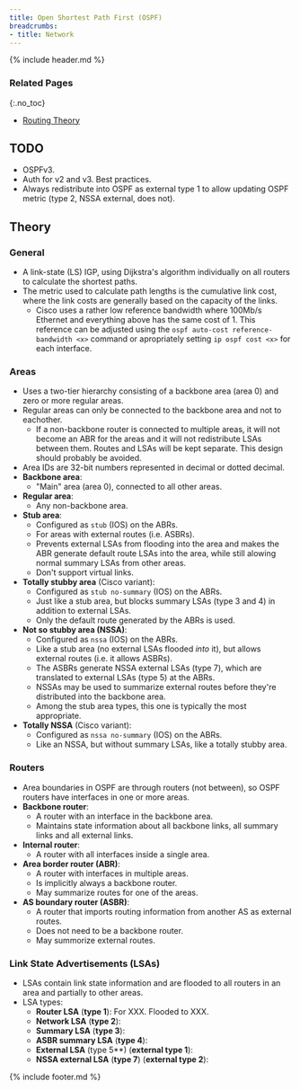 ```yaml
---
title: Open Shortest Path First (OSPF)
breadcrumbs:
- title: Network
---
```

{% include header.md %}

### Related Pages
{:.no_toc}

- [Routing Theory](/networking/routing/)

## TODO

- OSPFv3.
- Auth for v2 and v3. Best practices.
- Always redistribute into OSPF as external type 1 to allow updating OSPF metric (type 2, NSSA external, does not).



## Theory

### General

- A link-state (LS) IGP, using Dijkstra's algorithm individually on all routers to calculate the shortest paths.
- The metric used to calculate path lengths is the cumulative link cost, where the link costs are generally based on the capacity of the links.
    - Cisco uses a rather low reference bandwidth where 100Mb/s Ethernet and everything above has the same cost of 1. This reference can be adjusted using the `ospf auto-cost reference-bandwidth <x>` command or apropriately setting `ip ospf cost <x>` for each interface.

### Areas

- Uses a two-tier hierarchy consisting of a backbone area (area 0) and zero or more regular areas.
- Regular areas can only be connected to the backbone area and not to eachother.
    - If a non-backbone router is connected to multiple areas, it will not become an ABR for the areas and it will not redistribute LSAs between them. Routes and LSAs will be kept separate. This design should probably be avoided.
- Area IDs are 32-bit numbers represented in decimal or dotted decimal.
- **Backbone area**:
    - "Main" area (area 0), connected to all other areas.
- **Regular area**:
    - Any non-backbone area.
- **Stub area**:
    - Configured as `stub` (IOS) on the ABRs.
    - For areas with external routes (i.e. ASBRs).
    - Prevents external LSAs from flooding into the area and makes the ABR generate default route LSAs into the area, while still alowing normal summary LSAs from other areas.
    - Don't support virtual links.
- **Totally stubby area** (Cisco variant):
    - Configured as `stub no-summary` (IOS) on the ABRs.
    - Just like a stub area, but blocks summary LSAs (type 3 and 4) in addition to external LSAs.
    - Only the default route generated by the ABRs is used.
- **Not so stubby area (NSSA)**:
    - Configured as `nssa` (IOS) on the ABRs.
    - Like a stub area (no external LSAs flooded *into* it), but allows external routes (i.e. it allows ASBRs).
    - The ASBRs generate NSSA external LSAs (type 7), which are translated to external LSAs (type 5) at the ABRs.
    - NSSAs may be used to summarize external routes before they're distributed into the backbone area.
    - Among the stub area types, this one is typically the most appropriate.
- **Totally NSSA** (Cisco variant):
    - Configured as `nssa no-summary` (IOS) on the ABRs.
    - Like an NSSA, but without summary LSAs, like a totally stubby area.

### Routers

- Area boundaries in OSPF are through routers (not between), so OSPF routers have interfaces in one or more areas.
- **Backbone router**:
    - A router with an interface in the backbone area.
    - Maintains state information about all backbone links, all summary links and all external links.
- **Internal router**:
    - A router with all interfaces inside a single area.
- **Area border router (ABR)**:
    - A router with interfaces in multiple areas.
    - Is implicitly always a backbone router.
    - May summarize routes for one of the areas.
- **AS boundary router (ASBR)**:
    - A router that imports routing information from another AS as external routes.
    - Does not need to be a backbone router.
    - May summorize external routes.

### Link State Advertisements (LSAs)

- LSAs contain link state information and are flooded to all routers in an area and partially to other areas.
- LSA types:
    - **Router LSA** (**type 1**): For XXX. Flooded to XXX.
    - **Network LSA** (**type 2**):
    - **Summary LSA** (**type 3**):
    - **ASBR summary LSA** (**type 4**):
    - **External LSA** (type 5**) (**external type 1**):
    - **NSSA external LSA** (**type 7**) (**external type 2**):

{% include footer.md %}
